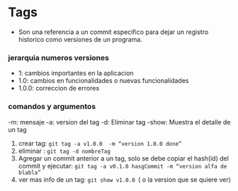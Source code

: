 # Tags
- Son una referencia a un commit especifico para dejar un registro historico como versiones de un programa.

### jerarquia numeros versiones
- 1: cambios importantes en la aplicacion
- 1.0: cambios en funcionalidades o nuevas funcionalidades
- 1.0.0: correccion de errores
  

### comandos y argumentos
-m: mensaje
-a: version del tag
-d: Eliminar tag
-show: Muestra el detalle de un tag

1. crear tag: ```git tag -a v1.0.0  -m “version 1.0.0 done”```
2. eliminar : ```git tag -d nombreTag```
3. Agregar un commit anterior a un tag, solo se debe copiar el hash(id) del commit y ejecutar: ```git tag -a v0.1.0 hasgCommit -m “version alfa de blabla”```
1. ver mas info de un tag: ```git show v1.0.0 ```( o la version que se quiere ver)


